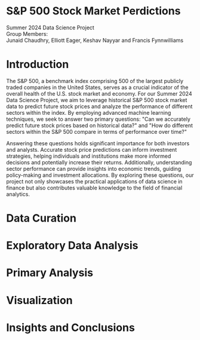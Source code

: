 # S&P 500 Stock Market Perdictions

Summer 2024 Data Science Project  
Group Members:   
Junaid Chaudhry, Elliott Eager, Keshav Nayyar and Francis Fynnwilliams


  
# Introduction

The S&P 500, a benchmark index comprising 500 of the largest publicly traded companies in the United States, serves as a crucial indicator of the overall health of the U.S. stock market and economy. For our Summer 2024 Data Science Project, we aim to leverage historical S&P 500 stock market data to predict future stock prices and analyze the performance of different sectors within the index. By employing advanced machine learning techniques, we seek to answer two primary questions: "Can we accurately predict future stock prices based on historical data?" and "How do different sectors within the S&P 500 compare in terms of performance over time?"

Answering these questions holds significant importance for both investors and analysts. Accurate stock price predictions can inform investment strategies, helping individuals and institutions make more informed decisions and potentially increase their returns. Additionally, understanding sector performance can provide insights into economic trends, guiding policy-making and investment allocations. By exploring these questions, our project not only showcases the practical applications of data science in finance but also contributes valuable knowledge to the field of financial analytics.

# Data Curation

# Exploratory Data Analysis

# Primary Analysis 

# Visualization

# Insights and Conclusions







